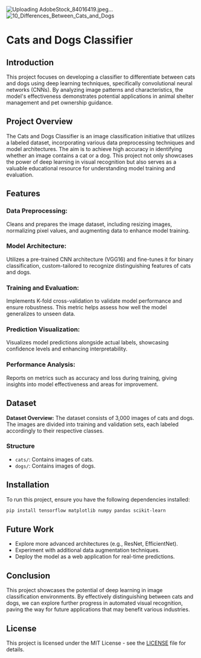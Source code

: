 
![Uploading AdobeStock_84016419.jpeg…]()
![10_Differences_Between_Cats_and_Dogs](https://github.com/user-attachments/assets/d61f861c-58b1-4703-b907-5341505f6a77)


# Cats and Dogs Classifier  

## Introduction   
This project focuses on developing a classifier to differentiate between cats and dogs using deep learning techniques, specifically convolutional neural networks (CNNs). By analyzing image patterns and characteristics, the model's effectiveness demonstrates potential applications in animal shelter management and pet ownership guidance.


## Project Overview   
The Cats and Dogs Classifier is an image classification initiative that utilizes a labeled dataset, incorporating various data preprocessing techniques and model architectures. The aim is to achieve high accuracy in identifying whether an image contains a cat or a dog. This project not only showcases the power of deep learning in visual recognition but also serves as a valuable educational resource for understanding model training and evaluation.

## Features  
### Data Preprocessing:  
Cleans and prepares the image dataset, including resizing images, normalizing pixel values, and augmenting data to enhance model training.  

### Model Architecture:  
Utilizes a pre-trained CNN architecture (VGG16) and fine-tunes it for binary classification, custom-tailored to recognize distinguishing features of cats and dogs.  

### Training and Evaluation:  
Implements K-fold cross-validation to validate model performance and ensure robustness. This metric helps assess how well the model generalizes to unseen data.  

### Prediction Visualization:  
Visualizes model predictions alongside actual labels, showcasing confidence levels and enhancing interpretability.  

### Performance Analysis:  
Reports on metrics such as accuracy and loss during training, giving insights into model effectiveness and areas for improvement.  

## Dataset   
**Dataset Overview:** The dataset consists of 3,000 images of cats and dogs. The images are divided into training and validation sets, each labeled accordingly to their respective classes.  







### Structure  
- `cats/`: Contains images of cats.  
- `dogs/`: Contains images of dogs.  


## Installation
To run this project, ensure you have the following dependencies installed:
```bash
pip install tensorflow matplotlib numpy pandas scikit-learn
```

## Future Work
- Explore more advanced architectures (e.g., ResNet, EfficientNet).
- Experiment with additional data augmentation techniques.
- Deploy the model as a web application for real-time predictions.


## Conclusion  
This project showcases the potential of deep learning in image classification environments. By effectively distinguishing between cats and dogs, we can explore further progress in automated visual recognition, paving the way for future applications that may benefit various industries.  

## License  
This project is licensed under the MIT License - see the [LICENSE](LICENSE) file for details.
